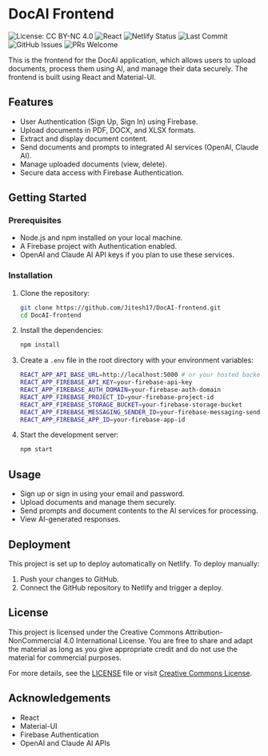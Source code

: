 # DocAI Frontend

<div>
    <!-- License Badge -->
    <img src="https://img.shields.io/badge/License-CC%20BY--NC%204.0-lightgrey.svg" alt="License: CC BY-NC 4.0"/>
    <!-- Frontend Tech Badge -->
    <img src="https://img.shields.io/badge/frontend-React-blue" alt="React"/>
    <!-- Netlify Build Status Badge -->
    <img src="https://api.netlify.com/api/v1/badges/1647cc7a-701f-4e36-abf4-3a076ed8d2d3/deploy-status" alt="Netlify Status"/>
    <!-- PRs Welcome Badge -->
    <img src="https://img.shields.io/github/last-commit/Jitesh17/DocAI-frontend" alt="Last Commit"/>
    <!-- GitHub Issues Badge -->
    <img src="https://img.shields.io/github/issues/Jitesh17/DocAI-frontend" alt="GitHub Issues"/>
    <!-- PRs Welcome Badge -->
    <img src="https://img.shields.io/badge/PRs-welcome-brightgreen.svg" alt="PRs Welcome"/>
</div>

This is the frontend for the DocAI application, which allows users to upload documents, process them using AI, and manage their data securely. The frontend is built using React and Material-UI.

## Features

- User Authentication (Sign Up, Sign In) using Firebase.
- Upload documents in PDF, DOCX, and XLSX formats.
- Extract and display document content.
- Send documents and prompts to integrated AI services (OpenAI, Claude AI).
- Manage uploaded documents (view, delete).
- Secure data access with Firebase Authentication.

## Getting Started

### Prerequisites

- Node.js and npm installed on your local machine.
- A Firebase project with Authentication enabled.
- OpenAI and Claude AI API keys if you plan to use these services.

### Installation

1. Clone the repository:
    ```bash
    git clone https://github.com/Jitesh17/DocAI-frontend.git
    cd DocAI-frontend
    ```

2. Install the dependencies:
    ```bash
    npm install
    ```

3. Create a `.env` file in the root directory with your environment variables:
    ```bash
    REACT_APP_API_BASE_URL=http://localhost:5000 # or your hosted backend URL
    REACT_APP_FIREBASE_API_KEY=your-firebase-api-key
    REACT_APP_FIREBASE_AUTH_DOMAIN=your-firebase-auth-domain
    REACT_APP_FIREBASE_PROJECT_ID=your-firebase-project-id
    REACT_APP_FIREBASE_STORAGE_BUCKET=your-firebase-storage-bucket
    REACT_APP_FIREBASE_MESSAGING_SENDER_ID=your-firebase-messaging-sender-id
    REACT_APP_FIREBASE_APP_ID=your-firebase-app-id
    ```

4. Start the development server:
    ```bash
    npm start
    ```

## Usage

- Sign up or sign in using your email and password.
- Upload documents and manage them securely.
- Send prompts and document contents to the AI services for processing.
- View AI-generated responses.

## Deployment

This project is set up to deploy automatically on Netlify. To deploy manually:

1. Push your changes to GitHub.
2. Connect the GitHub repository to Netlify and trigger a deploy.

## License

This project is licensed under the Creative Commons Attribution-NonCommercial 4.0 International License. You are free to share and adapt the material as long as you give appropriate credit and do not use the material for commercial purposes.

For more details, see the [LICENSE](./LICENSE) file or visit [Creative Commons License](https://creativecommons.org/licenses/by-nc/4.0/).

## Acknowledgements

- React
- Material-UI
- Firebase Authentication
- OpenAI and Claude AI APIs

